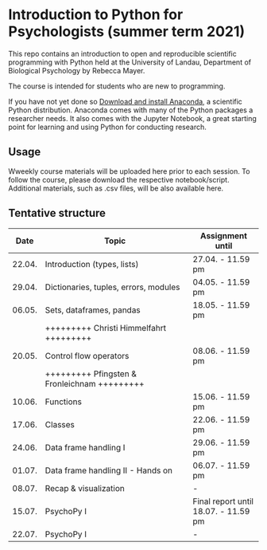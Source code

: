 # Introduction to Python for Psychologists (summer term 2021)

This repo contains an introduction to open and reproducible scientific programming with Python held at the University of Landau, Department of Biological Psychology by Rebecca Mayer. 

The course is intended for students who are new to programming. 

If you have not yet done so [Download and install Anaconda](https://www.anaconda.com/download/#macos), a scientific Python distribution. Anaconda comes with many of the Python packages a researcher needs. It also comes with the Jupyter Notebook, a great starting point for learning and using Python for conducting research. 


## Usage

Wweekly course materials will be uploaded here prior to each session. To follow the course, please download the respective notebook/script. Additional materials, such as .csv files, will be also available here. 


## Tentative structure 

| Date   | Topic          |     Assignment until |
| -------| ----------------------|-------------------|
| 22.04.  | Introduction (types, lists)          | 27.04. - 11.59 pm  |
| 29.04.  | Dictionaries, tuples, errors, modules  | 04.05. - 11.59 pm  |
| 06.05.  | Sets, dataframes, pandas        | 18.05. - 11.59 pm  |
|        | +++++++++ Christi Himmelfahrt +++++++++              |                   |
| 20.05.  | Control flow operators     | 08.06. - 11.59 pm  |
|        | +++++++++ Pfingsten & Fronleichnam +++++++++              |                   |
| 10.06.  | Functions   | 15.06. - 11.59 pm  |
| 17.06.  | Classes | 22.06. - 11.59 pm  |
| 24.06.  | Data frame handling I      | 29.06. - 11.59 pm  |
| 01.07.  | Data frame handling II - Hands on      | 06.07. - 11.59 pm  |
| 08.07. | Recap & visualization            | -  |
| 15.07.  | PsychoPy I           | Final report until<br/>18.07. - 11.59 pm  |
| 22.07.  | PsychoPy I           | -  |





